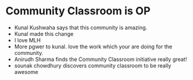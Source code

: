 # Community Classroom is OP

- Kunal Kushwaha says that this community is amazing.
- Kunal made this change
- I love MLH
- More pgwer to kunal. love the work which your are doing for the community.
- Anirudh Sharma finds the Community Classroom initiative really great!
- sounak chowdhury discovers community classroom to be really awesome
